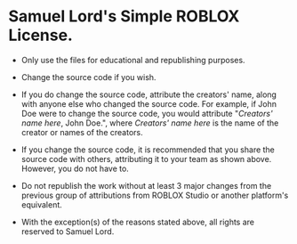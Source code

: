 # Samuel Lord's Simple ROBLOX License.

* Only use the files for educational and republishing purposes.

* Change the source code if you wish.

* If you do change the source code, attribute the creators' name, along with anyone else who changed the source code. For example, if John Doe were to change the source code, you would attribute "*Creators' name here*, John Doe.", where *Creators' name here* is the name of the creator or names of the creators.

* If you change the source code, it is recommended that you share the source code with others, attributing it to your team as shown above. However, you do not have to.

* Do not republish the work without at least 3 major changes from the previous group of attributions from ROBLOX Studio or another platform's equivalent.

* With the exception(s) of the reasons stated above, all rights are reserved to Samuel Lord.
